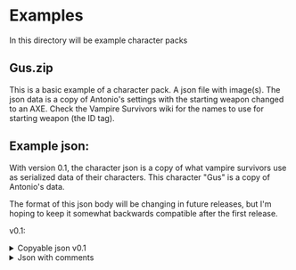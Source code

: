# Examples

In this directory will be example character packs

## Gus.zip
This is a basic example of a character pack. A json file with image(s).
The json data is a copy of Antonio's settings with the starting weapon changed to an AXE. Check the Vampire Survivors wiki for the names to use for starting weapon (the ID tag). 

## Example json:
With version 0.1, the character json is a copy of what vampire survivors use as serialized data of their characters. This character "Gus" is a copy of Antonio's data.

The format of this json body will be changing in future releases, but I'm hoping to keep it somewhat backwards compatible after the first release.

v0.1:

<details>

<summary>Copyable json v0.1</summary>

```json
{
	"version": "0.1",
	"character": [
		{
			"level": 1,
			"startingWeapon": "AXE",
			"cooldown": 1,
			"charName": "Gus",
			"surname": "the cat",
			"textureName": "characters",
			"spriteName": "gus_01.png",
			"skins": [
				{
					"id": 0,
					"name": "Default",
					"textureName": "characters",
					"spriteName": "gus_01.png",
					"walkingFrames": 4,
					"unlocked": true
				},
				{
					"id": 1,
					"name": "Legacy",
					"textureName": "characters",
					"spriteName": "gus_02.png",
					"walkingFrames": 4,
					"unlocked": true
				}
			],
			"currentSkinIndex": 0,
			"walkingFrames": 4,
			"description": "Gus the cat loves particles.",
			"isBought": true,
			"price": 0,
			"completedStages": [],
			"survivedMinutes": 0,
			"enemiesKilled": 0,
			"stageData": [],
			"maxHp": 120,
			"armor": 1,
			"regen": 0,
			"moveSpeed": 1,
			"power": 1,
			"area": 1,
			"speed": 1,
			"duration": 1,
			"amount": 0,
			"luck": 1,
			"growth": 1,
			"greed": 1,
			"curse": 1,
			"magnet": 0,
			"revivals": 0,
			"rerolls": 0,
			"skips": 0,
			"banish": 0,
			"showcase": [
				"AXE"
			]
		},
		{
			"power": 0.1,
			"level": 10
		},
		{
			"power": 0.1,
			"level": 20,
			"growth": 1
		},
		{
			"power": 0.1,
			"level": 30
		},
		{
			"power": 0.1,
			"level": 40,
			"growth": 1
		},
		{
			"power": 0.1,
			"level": 50
		},
		{
			"level": 21,
			"growth": -1
		},
		{
			"level": 41,
			"growth": -1
		}
	]
}
```
</details>

<details>

<summary>Json with comments</summary>

```jsonc

{
	"version": "0.1",
	"character": [
		{
			"level": 1,
			"startingWeapon": "AXE",
			"cooldown": 1,
			"charName": "Gus",
			"surname": "the cat",
			// textureName is unused, leave as characters.
			"textureName": "characters",
			"spriteName": "gus_01.png",
			"skins": [
				{
					// ids should stay incremental from 0 to 4
					"id": 0,
					"name": "Default",
					"textureName": "characters",
					"spriteName": "gus_01.png",
					// walkingFrames are ignored, animation isn't working yet.
					"walkingFrames": 4,
					"unlocked": true
				},
				{
					// ids should stay incremental from 0 to 4
					"id": 1,
					"name": "Legacy",
					"textureName": "characters",
					"spriteName": "gus_02.png",
					// walkingFrames are ignored, animation isn't working yet.
					"walkingFrames": 4,
					"unlocked": true
				}
			],
			"currentSkinIndex": 0,
			// walkingFrames are ignored, animation isn't working yet. This one will likely be removed
			"walkingFrames": 4,
			"description": "Gus the cat loves particles.",
			"isBought": true,
			"price": 0,
			// Progress isn't saved on custom characters yet!
			"completedStages": [],
			"survivedMinutes": 0,
			"enemiesKilled": 0,
			"stageData": [],
			// From here down to showcase are acceptable modifiers for the json objects below this one.
			"maxHp": 120,
			"armor": 1,
			"regen": 0,
			"moveSpeed": 1,
			"power": 1,
			"area": 1,
			"speed": 1,
			"duration": 1,
			"amount": 0,
			"luck": 1,
			"growth": 1,
			"greed": 1,
			"curse": 1,
			"magnet": 0,
			"revivals": 0,
			"rerolls": 0,
			"skips": 0,
			"banish": 0,
			// Not exactly sure what showcase does, but it has several copies of weapon ids in it. Removed for readability.
			// Has something to do with either chests or level up item chance..
			"showcase": [
				"AXE"
			]
		},
		// These objects are modifiers, they change a certain attribute at the given level.
		{
			"power": 0.1,
			"level": 10
		},
		{
			"power": 0.1,
			"level": 20,
			"growth": 1
		},
		{
			"power": 0.1,
			"level": 30
		},
		{
			"power": 0.1,
			"level": 40,
			"growth": 1
		},
		{
			"power": 0.1,
			"level": 50
		},
		{
			"level": 21,
			"growth": -1
		},
		{
			"level": 41,
			"growth": -1
		}
	]
}
```


</details>
